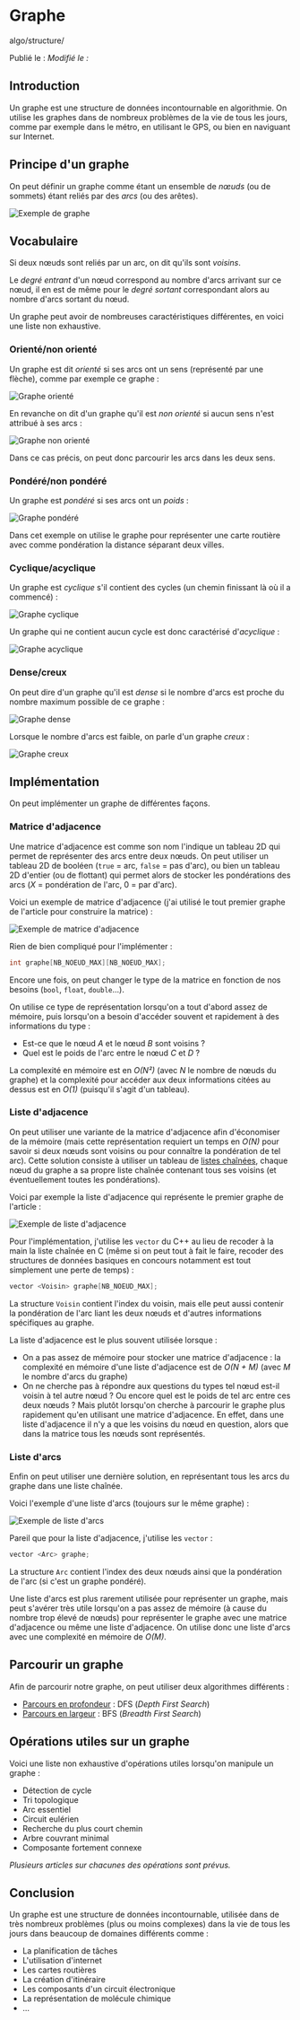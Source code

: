 Graphe
======
algo/structure/

Publié le :
*Modifié le :*

## Introduction

Un graphe est une structure de données incontournable en algorithmie. On utilise les graphes dans de nombreux problèmes de la vie de tous les jours, comme par exemple dans le métro, en utilisant le GPS, ou bien en naviguant sur Internet.

## Principe d'un graphe

On peut définir un graphe comme étant un ensemble de *nœuds* (ou de sommets) étant reliés par des 
*arcs* (ou des arêtes).

![Exemple de graphe](static/img/algo/structure/graphe/graphe_exemple.png)

## Vocabulaire

Si deux nœuds sont reliés par un arc, on dit qu'ils sont *voisins*.

Le *degré entrant* d'un nœud correspond au nombre d'arcs arrivant sur ce nœud, il en est de même pour le *degré sortant* correspondant alors au nombre d'arcs sortant du nœud.

Un graphe peut avoir de nombreuses caractéristiques différentes, en voici une liste non exhaustive.

### Orienté/non orienté

Un graphe est dit *orienté* si ses arcs ont un sens (représenté par une flèche), comme par exemple ce graphe :

![Graphe orienté](static/img/algo/structure/graphe/graphe_oriente.png)

En revanche on dit d'un graphe qu'il est *non orienté* si aucun sens n'est attribué à ses arcs :

![Graphe non orienté](static/img/algo/structure/graphe/graphe_non_oriente.png)

Dans ce cas précis, on peut donc parcourir les arcs dans les deux sens.

### Pondéré/non pondéré

Un graphe est *pondéré* si ses arcs ont un *poids* :

![Graphe pondéré](static/img/algo/structure/graphe/graphe_pondere.png)

Dans cet exemple on utilise le graphe pour représenter une carte routière avec comme pondération la distance séparant deux villes.

### Cyclique/acyclique

Un graphe est *cyclique* s'il contient des cycles (un chemin finissant là où il a commencé) :

![Graphe cyclique](static/img/algo/structure/graphe/graphe_cyclique.png)

Un graphe qui ne contient aucun cycle est donc caractérisé d'*acyclique* :

![Graphe acyclique](static/img/algo/structure/graphe/graphe_acyclique.png)

### Dense/creux

On peut dire d'un graphe qu'il est *dense* si le nombre d'arcs est proche du nombre maximum possible de ce graphe :

![Graphe dense](static/img/algo/structure/graphe/graphe_dense.png)

Lorsque le nombre d'arcs est faible, on parle d'un graphe *creux* :

![Graphe creux](static/img/algo/structure/graphe/graphe_creux.png)

## Implémentation

On peut implémenter un graphe de différentes façons.

### Matrice d'adjacence

Une matrice d'adjacence est comme son nom l'indique un tableau 2D qui permet de représenter des arcs entre deux nœuds. On peut utiliser un tableau 2D de booléen (`true` = arc, `false` = pas d'arc), ou bien un tableau 2D d'entier (ou de flottant) qui permet alors de stocker les pondérations des arcs (*X* = pondération de l'arc, 0 = par d'arc).

Voici un exemple de matrice d'adjacence (j'ai utilisé le tout premier graphe de l'article pour construire la matrice) :

![Exemple de matrice d'adjacence](static/img/algo/structure/graphe/exemple_matrice_adjacence.png)

Rien de bien compliqué pour l'implémenter :

```c
int graphe[NB_NOEUD_MAX][NB_NOEUD_MAX];
```

Encore une fois, on peut changer le type de la matrice en fonction de nos besoins (`bool`, `float`, `double`...).

On utilise ce type de représentation lorsqu'on a tout d'abord assez de mémoire, puis lorsqu'on a besoin d'accéder souvent et rapidement à des informations du type :

   - Est-ce que le nœud *A* et le nœud *B* sont voisins ?
   - Quel est le poids de l'arc entre le nœud *C* et *D* ?

La complexité en mémoire est en *O(N²)* (avec *N* le nombre de nœuds du graphe) et la complexité pour accéder aux deux informations citées au dessus est en *O(1)* (puisqu'il s'agit d'un tableau).

### Liste d'adjacence

On peut utiliser une variante de la matrice d'adjacence afin d'économiser de la mémoire (mais cette représentation requiert un temps en *O(N)* pour savoir si deux nœuds sont voisins ou pour connaître la pondération de tel arc). Cette solution consiste à utiliser un tableau de [listes chaînées](http://napnac.ga/algo/structure/liste_chainee.html), chaque nœud du graphe a sa propre liste chaînée contenant tous ses voisins (et éventuellement toutes les pondérations).

Voici par exemple la liste d'adjacence qui représente le premier graphe de l'article :

![Exemple de liste d'adjacence](hstatic/img/algo/structure/graphe/exemple_liste_adjacence.png)

Pour l'implémentation, j'utilise les `vector` du C++ au lieu de recoder à la main la liste chaînée en C (même si on peut tout à fait le faire, recoder des structures de données basiques en concours notamment est tout simplement une perte de temps) :

```cpp
vector <Voisin> graphe[NB_NOEUD_MAX];
```

La structure `Voisin` contient l'index du voisin, mais elle peut aussi contenir la pondération de l'arc liant les deux nœuds et d'autres informations spécifiques au graphe.

La liste d'adjacence est le plus souvent utilisée lorsque :

- On a pas assez de mémoire pour stocker une matrice d'adjacence : la complexité en mémoire d'une liste d'adjacence est de  *O(N + M)* (avec *M* le nombre d'arcs du graphe)
- On ne cherche pas à répondre aux questions du types tel nœud est-il voisin à tel autre nœud ? Ou encore quel est le poids de tel arc entre ces deux nœuds ? Mais plutôt lorsqu'on cherche à parcourir le graphe plus rapidement qu'en utilisant une matrice d'adjacence. En effet, dans une liste d'adjacence il n'y a que les voisins du nœud en question, alors que dans la matrice tous les nœuds sont représentés.

### Liste d'arcs

Enfin on peut utiliser une dernière solution, en représentant tous les arcs du graphe dans une liste chaînée.

Voici l'exemple d'une liste d'arcs (toujours sur le même graphe) :

![Exemple de liste d'arcs](hstatic/img/algo/structure/graphe/exemple_liste_arcs.png)

Pareil que pour la liste d'adjacence, j'utilise les `vector` :

```cpp
vector <Arc> graphe;
```

La structure `Arc` contient l'index des deux nœuds ainsi que la pondération de l'arc (si c'est un graphe pondéré).

Une liste d'arcs est plus rarement utilisée pour représenter un graphe, mais peut s'avérer très utile lorsqu'on a pas assez de mémoire (à cause du nombre trop élevé de nœuds) pour représenter le graphe avec une matrice d'adjacence ou même une liste d'adjacence. On utilise donc une liste d'arcs avec une complexité en mémoire de *O(M)*.

## Parcourir un graphe

Afin de parcourir notre graphe, on peut utiliser deux algorithmes différents :

- [Parcours en profondeur]() : DFS (*Depth First Search*)
- [Parcours en largeur]() : BFS (*Breadth First Search*)

## Opérations utiles sur un graphe

Voici une liste non exhaustive d'opérations utiles lorsqu'on manipule un graphe : 

- Détection de cycle
- Tri topologique
- Arc essentiel
- Circuit eulérien
- Recherche du plus court chemin
- Arbre couvrant minimal
- Composante fortement connexe

*Plusieurs articles sur chacunes des opérations sont prévus.*

## Conclusion

Un graphe est une structure de données incontournable, utilisée dans de très nombreux problèmes (plus ou moins complexes) dans la vie de tous les jours dans beaucoup de domaines différents comme :

- La planification de tâches
- L'utilisation d'internet
- Les cartes routières
- La création d'itinéraire
- Les composants d'un circuit électronique
- La représentation de molécule chimique
- ...

